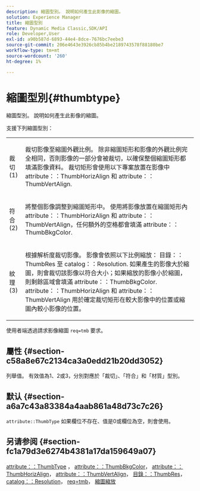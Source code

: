 ```yaml
---
description: 縮圖型別。 說明如何產生此影像的縮圖。
solution: Experience Manager
title: 縮圖型別
feature: Dynamic Media Classic,SDK/API
role: Developer,User
exl-id: a90b587d-6893-44e4-8dce-7676bc7eebe3
source-git-commit: 206e4643e3926cb85b4be2189743578f88180be7
workflow-type: tm+mt
source-wordcount: '260'
ht-degree: 1%

---
```


# 縮圖型別{#thumbtype}

縮圖型別。 說明如何產生此影像的縮圖。

支援下列縮圖型別：

<table id="simpletable_874E4190A1DC4FB0AE1B2E3734746527"> 
 <tr class="strow"> 
  <td class="stentry"> <p>裁切(1) </p></td> 
  <td class="stentry"> <p>裁切影像至縮圖外觀比例。 除非縮圖矩形和影像的外觀比例完全相同，否則影像的一部分會被裁切，以確保整個縮圖矩形都填滿影像資料。 裁切矩形會使用以下專案放置在影像中 <span class="codeph"> attribute：：ThumbHorizAlign</span> 和 <span class="codeph"> attribute：：ThumbVertAlign</span>. </p></td> 
 </tr> 
 <tr class="strow"> 
  <td class="stentry"> <p>符合(2) </p></td> 
  <td class="stentry"> <p>將整個影像調整到縮圖矩形中。 使用將影像放置在縮圖矩形內 <span class="codeph"> attribute：：ThumbHorizAlign</span> 和 <span class="codeph"> attribute：：ThumbVertAlign</span>，任何額外的空格都會填滿 <span class="codeph"> attribute：：ThumbBkgColor</span>. </p></td> 
 </tr> 
 <tr class="strow"> 
  <td class="stentry"> <p>紋理(3) </p></td> 
  <td class="stentry"> <p>根據解析度裁切影像。 影像會依照以下比例縮放： <span class="codeph"> 目錄：：ThumbRes</span> 至 <span class="codeph"> catalog：：Resolution</span>. 如果產生的影像大於縮圖，則會裁切該影像以符合大小；如果縮放的影像小於縮圖，則剩餘區域會填滿 <span class="codeph"> attribute：：ThumbBkgColor</span>. <span class="codeph"> attribute：：ThumbHorizAlign</span> 和 <span class="codeph"> attribute：：ThumbVertAlign</span> 用於確定裁切矩形在較大影像中的位置或縮圖內較小影像的位置。 </p></td> 
 </tr> 
</table>

使用者端透過請求影像縮圖 `req=tmb` 要求。

## 屬性 {#section-c58a8e67c2134ca3a0edd21b20dd3052}

列舉值。 有效值為1、2或3，分別對應於「裁切」、「符合」和「材質」型別。

## 默认 {#section-a6a7c43a83384a4aab861a48d73c7c26}

`attribute::ThumbType` 如果欄位不存在、值是0或欄位為空，則會使用。

## 另请参阅 {#section-fc1a79d3e6274b4381a17da159649a07}

[attribute：：ThumbType](../../../../../../is-api/image-catalog/image-serving-api-ref/c-image-catalog-reference/c-attributes-reference/r-thumbtype.md#reference-329e9dbf3e5f49548d1eb61915b538f5) ， [attribute：：ThumbBkgColor](../../../../../../is-api/image-catalog/image-serving-api-ref/c-image-catalog-reference/c-attributes-reference/r-thumbbkgcolor.md#reference-8e38088e79a54446a9106d0b93c9b31e)， [attribute：：ThumbHorizAlign](../../../../../../is-api/image-catalog/image-serving-api-ref/c-image-catalog-reference/c-attributes-reference/r-thumbhorizalign.md#reference-0ae8b88669df4769a9053b22aca33691)， [attribute：：ThumbVertAlign](../../../../../../is-api/image-catalog/image-serving-api-ref/c-image-catalog-reference/c-attributes-reference/r-thumbvertalign.md#reference-d47c6b34588c4855b04ad134e472f04f)， [目錄：：ThumbRes](../../../../../../is-api/image-catalog/image-serving-api-ref/c-image-catalog-reference/c-image-svg-data-reference/c-image-data-reference/r-thumbres-cat.md#reference-eedb9991397347c3bed5bd0a785c4c69)， [catalog：：Resolution](../../../../../../is-api/image-catalog/image-serving-api-ref/c-image-catalog-reference/c-image-svg-data-reference/c-image-data-reference/r-resolution-cat.md#reference-de489f5f36b64bd0831749546f8728e1)， [req=tmb](../../../../../../is-api/http-ref/image-serving-api-ref/c-http-protocol-reference/c-command-reference/r-req/r-req.md#reference-907cdb4a97034db7ad94695f25552e76)， [縮圖縮放](../../../../../../is-api/http-ref/image-serving-api-ref/c-http-protocol-reference/c-notes-on-server-behavior/r-thumbnail-scaling.md#reference-0f71817f721d4913b34816758d69b07f)

